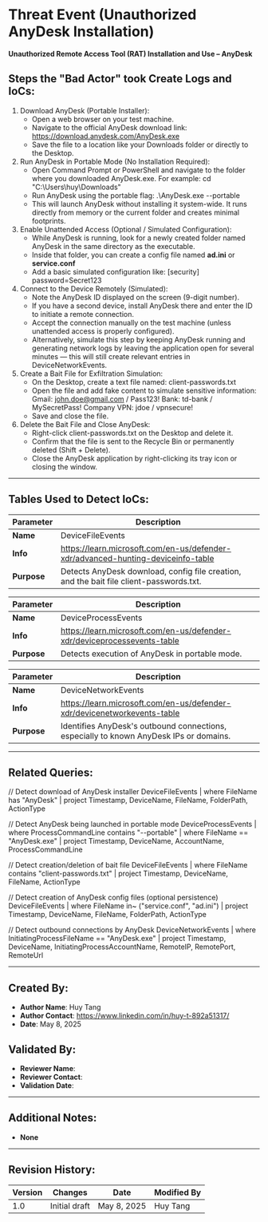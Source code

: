 # Threat Event (Unauthorized AnyDesk Installation)
**Unauthorized Remote Access Tool (RAT) Installation and Use – AnyDesk**

## Steps the "Bad Actor" took Create Logs and IoCs:
1. Download AnyDesk (Portable Installer):
   - Open a web browser on your test machine.
   - Navigate to the official AnyDesk download link: https://download.anydesk.com/AnyDesk.exe
   - Save the file to a location like your Downloads folder or directly to the Desktop.
2. Run AnyDesk in Portable Mode (No Installation Required):
   - Open Command Prompt or PowerShell and navigate to the folder where you downloaded AnyDesk.exe. For example: cd "C:\Users\huy\Downloads"
   - Run AnyDesk using the portable flag: .\AnyDesk.exe --portable
   - This will launch AnyDesk without installing it system-wide. It runs directly from memory or the current folder and creates minimal footprints.
3. Enable Unattended Access (Optional / Simulated Configuration):
   - While AnyDesk is running, look for a newly created folder named AnyDesk in the same directory as the executable.
   - Inside that folder, you can create a config file named **ad.ini** or **service.conf**
   - Add a basic simulated configuration like:
[security]
password=Secret123
4. Connect to the Device Remotely (Simulated):
   - Note the AnyDesk ID displayed on the screen (9-digit number).
   - If you have a second device, install AnyDesk there and enter the ID to initiate a remote connection.
   - Accept the connection manually on the test machine (unless unattended access is properly configured).
   - Alternatively, simulate this step by keeping AnyDesk running and generating network logs by leaving the application open for several minutes — this will still create relevant entries in DeviceNetworkEvents.
5. Create a Bait File for Exfiltration Simulation:
   - On the Desktop, create a text file named: client-passwords.txt
   - Open the file and add fake content to simulate sensitive information:
Gmail: john.doe@gmail.com / Pass123!
Bank: td-bank / MySecretPass!
Company VPN: jdoe / vpnsecure!
   - Save and close the file.
6. Delete the Bait File and Close AnyDesk:
   - Right-click client-passwords.txt on the Desktop and delete it.
   - Confirm that the file is sent to the Recycle Bin or permanently deleted (Shift + Delete).
   - Close the AnyDesk application by right-clicking its tray icon or closing the window.

---

## Tables Used to Detect IoCs:
| **Parameter**       | **Description**                                                              |
|---------------------|------------------------------------------------------------------------------|
| **Name**| DeviceFileEvents|
| **Info**|https://learn.microsoft.com/en-us/defender-xdr/advanced-hunting-deviceinfo-table|
| **Purpose**| Detects AnyDesk download, config file creation, and the bait file client-passwords.txt. |

| **Parameter**       | **Description**                                                              |
|---------------------|------------------------------------------------------------------------------|
| **Name**| DeviceProcessEvents|
| **Info**|	https://learn.microsoft.com/en-us/defender-xdr/deviceprocessevents-table |
| **Purpose**| 	Detects execution of AnyDesk in portable mode. |

| **Parameter**       | **Description**                                                              |
|---------------------|------------------------------------------------------------------------------|
| **Name**| DeviceNetworkEvents|
| **Info**|	https://learn.microsoft.com/en-us/defender-xdr/devicenetworkevents-table |
| **Purpose**| Identifies AnyDesk's outbound connections, especially to known AnyDesk IPs or domains. |

---

## Related Queries:
// Detect download of AnyDesk installer
DeviceFileEvents
| where FileName has "AnyDesk"
| project Timestamp, DeviceName, FileName, FolderPath, ActionType

// Detect AnyDesk being launched in portable mode
DeviceProcessEvents
| where ProcessCommandLine contains "--portable"
| where FileName == "AnyDesk.exe"
| project Timestamp, DeviceName, AccountName, ProcessCommandLine

// Detect creation/deletion of bait file
DeviceFileEvents
| where FileName contains "client-passwords.txt"
| project Timestamp, DeviceName, FileName, ActionType

// Detect creation of AnyDesk config files (optional persistence)
DeviceFileEvents
| where FileName in~ ("service.conf", "ad.ini")
| project Timestamp, DeviceName, FileName, FolderPath, ActionType

// Detect outbound connections by AnyDesk
DeviceNetworkEvents
| where InitiatingProcessFileName == "AnyDesk.exe"
| project Timestamp, DeviceName, InitiatingProcessAccountName, RemoteIP, RemotePort, RemoteUrl

---

## Created By:
- **Author Name**: Huy Tang
- **Author Contact**: https://www.linkedin.com/in/huy-t-892a51317/
- **Date**: May 8, 2025

## Validated By:
- **Reviewer Name**: 
- **Reviewer Contact**: 
- **Validation Date**: 

---

## Additional Notes:
- **None**

---

## Revision History:
| **Version** | **Changes**                   | **Date**         | **Modified By**   |
|-------------|-------------------------------|------------------|-------------------|
| 1.0         | Initial draft                  | May 8, 2025     | Huy Tang          |  
